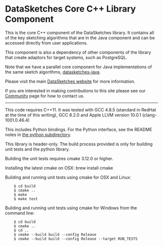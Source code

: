 # DataSketches Core C++ Library Component
This is the core C++ component of the DataSketches library.  It contains all of the key sketching algorithms that are in the Java component and can be accessed directly from user applications. 

This component is also a dependency of other components of the library that create adaptors for target systems, such as PostgreSQL.

Note that we have a parallel core component for Java implementations of the same sketch algorithms, 
[datasketches-java](https://github.com/apache/datasketches-java).

Please visit the main [DataSketches website](https://datasketches.apache.org) for more information. 

If you are interested in making contributions to this site please see our [Community](https://datasketches.apache.org/docs/Community/) page for how to contact us.

---

This code requires C++11. It was tested with GCC 4.8.5 (standard in RedHat at the time of this writing), GCC 8.2.0 and Apple LLVM version 10.0.1 (clang-1001.0.46.4)

This includes Python bindings. For the Python interface, see the README notes in [the python subdirectory](https://github.com/apache/datasketches-cpp/tree/master/python).

This library is header-only. The build process provided is only for building unit tests and the python library.

Building the unit tests requires cmake 3.12.0 or higher.

Installing the latest cmake on OSX: brew install cmake

Building and running unit tests using cmake for OSX and Linux:

```
	$ cd build
	$ cmake ..
	$ make
	$ make test
```

Building and running unit tests using cmake for Windows from the command line:

```
	$ cd build
	$ cmake ..
	$ cd ..
	$ cmake --build build --config Release
	$ cmake --build build --config Release --target RUN_TESTS
```
